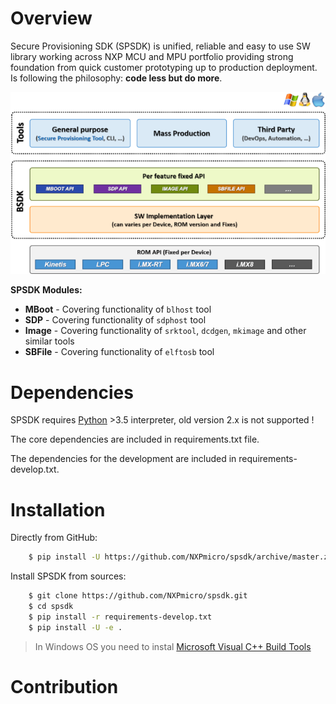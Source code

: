 Overview
========

Secure Provisioning SDK (SPSDK) is unified, reliable and easy to use SW library working across NXP MCU and MPU portfolio providing strong 
foundation from quick customer prototyping up to production deployment. Is following the philosophy: **code less but do more**. 

<p align="center">
  <img src="_static/images/spsdk.png" alt="SPSDK Concept"/>
</p>

**SPSDK Modules:**

- **MBoot** - Covering functionality of `blhost` tool
- **SDP** - Covering functionality of `sdphost` tool
- **Image** - Covering functionality of `srktool`, `dcdgen`, `mkimage` and other similar tools
- **SBFile** - Covering functionality of `elftosb` tool


Dependencies
============

SPSDK requires [Python](https://www.python.org) >3.5 interpreter, old version 2.x is not supported !

The core dependencies are included in requirements.txt file. 

The dependencies for the development are included in requirements-develop.txt.

Installation
============

Directly from GitHub:

``` bash
    $ pip install -U https://github.com/NXPmicro/spsdk/archive/master.zip
```

Install SPSDK from sources:

``` bash
    $ git clone https://github.com/NXPmicro/spsdk.git
    $ cd spsdk
    $ pip install -r requirements-develop.txt
    $ pip install -U -e .
```
> In Windows OS you need to instal [Microsoft Visual C++ Build Tools](https://www.scivision.dev/python-windows-visual-c-14-required/)

Contribution
============
